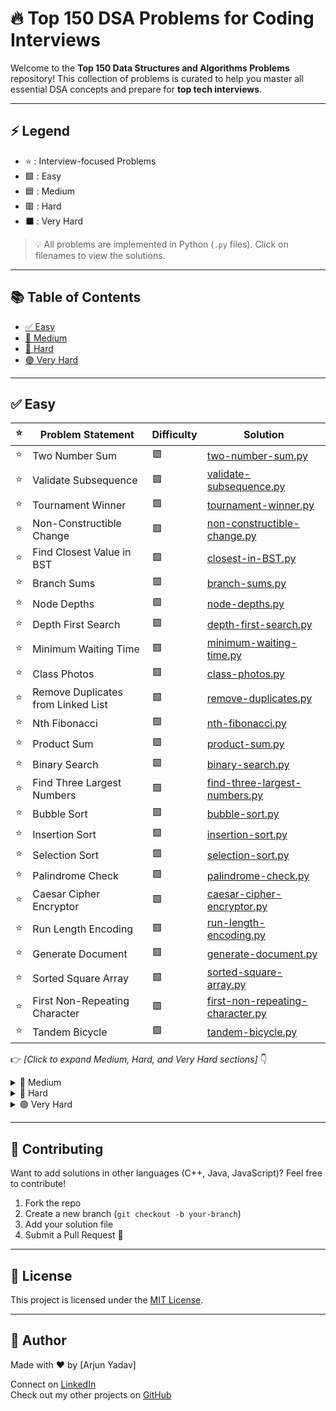 # 🔥 Top 150 DSA Problems for Coding Interviews

Welcome to the **Top 150 Data Structures and Algorithms Problems** repository! This collection of problems is curated to help you master all essential DSA concepts and prepare for **top tech interviews**.

---

## ⚡ Legend

- ⭐ : Interview-focused Problems  
- 🟩 : Easy  
- 🟦 : Medium  
- 🟥 : Hard  
- ⬛ : Very Hard

> 💡 All problems are implemented in Python (`.py` files). Click on filenames to view the solutions.

---

## 📚 Table of Contents

- [✅ Easy](#✅-easy)
- [🔷 Medium](#🔷-medium)
- [🔴 Hard](#🔴-hard)
- [🟣 Very Hard](#🟣-very-hard)

---

## ✅ Easy

| ⭐ | Problem Statement | Difficulty | Solution |
|----|-------------------|------------|----------|
| ⭐ | Two Number Sum | 🟩 | [two-number-sum.py](two-number-sum.py) |
| ⭐ | Validate Subsequence | 🟩 | [validate-subsequence.py](validate-subsequence.py) |
| ⭐ | Tournament Winner | 🟩 | [tournament-winner.py](tournament-winner.py) |
| ⭐ | Non-Constructible Change | 🟩 | [non-constructible-change.py](non-constructible-change.py) |
| ⭐ | Find Closest Value in BST | 🟩 | [closest-in-BST.py](closest-in-BST.py) |
| ⭐ | Branch Sums | 🟩 | [branch-sums.py](BranchSum.py) |
| ⭐ | Node Depths | 🟩 | [node-depths.py](node-depths.py) |
| ⭐ | Depth First Search | 🟩 | [depth-first-search.py](depth-first-search.py) |
| ⭐ | Minimum Waiting Time | 🟩 | [minimum-waiting-time.py](minimum-waiting-time.py) |
| ⭐ | Class Photos | 🟩 | [class-photos.py](class-photos.py) |
| ⭐ | Remove Duplicates from Linked List | 🟩 | [remove-duplicates.py](remove-duplicates.py) |
| ⭐ | Nth Fibonacci | 🟩 | [nth-fibonacci.py](nth-fibonacci.py) |
| ⭐ | Product Sum | 🟩 | [product-sum.py](product-sum.py) |
| ⭐ | Binary Search | 🟩 | [binary-search.py](Binarysearch.py) |
| ⭐ | Find Three Largest Numbers | 🟩 | [find-three-largest-numbers.py](find-three-largest-numbers.py) |
| ⭐ | Bubble Sort | 🟩 | [bubble-sort.py](bubble-sort.py) |
| ⭐ | Insertion Sort | 🟩 | [insertion-sort.py](insertion-sort.py) |
| ⭐ | Selection Sort | 🟩 | [selection-sort.py](selection-sort.py) |
| ⭐ | Palindrome Check | 🟩 | [palindrome-check.py](palindrome-check.py) |
| ⭐ | Caesar Cipher Encryptor | 🟩 | [caesar-cipher-encryptor.py](caesarCipherEncryptor.py) |
| ⭐ | Run Length Encoding | 🟩 | [run-length-encoding.py](run-length-encoding.py) |
| ⭐ | Generate Document | 🟩 | [generate-document.py](generate-document.py) |
| ⭐ | Sorted Square Array | 🟩 | [sorted-square-array.py](sorted-square-array.py) |
| ⭐ | First Non-Repeating Character | 🟩 | [first-non-repeating-character.py](first-non-repeating-character.py) |
| ⭐ | Tandem Bicycle | 🟩 | [tandem-bicycle.py](tandem-bicycle.py) |

👉 _[Click to expand Medium, Hard, and Very Hard sections]_ 👇

<details>
<summary>🔷 Medium</summary>

| ⭐ | Problem Statement | Difficulty | Solution |
|----|-------------------|------------|----------|
| ⭐ | Three Number Sum | 🟦 | [three-number-sum.py](three-number-sum.py) |
| ⭐ | Smallest Difference | 🟦 | [smallest-difference.py](smallest-difference.py) |
| ⭐ | Move Element to End | 🟦 | [move-element-to-end.py](move-element-to-end.py) |
| ⭐ | Monotonic Array | 🟦 | [monotonic-array.py](monotonic-array.py) |
| ⭐ | Spiral Traverse | 🟦 | [spiral-traverse.py](spiral-traverse.py) |
| ⭐ | Longest Peak | 🟦 | [longest-peak.py](longest-peak.py) |
| ⭐ | Array of Products | 🟦 | [array-of-products.py](array-of-products.py) |
| ⭐ | First Duplicate Value | 🟦 | [first-duplicate-value.py](first-duplicate-value.py) |
| ⭐ | Merge Overlapping Intervals | 🟦 | [merge-overlapping-intervals.py](merge-overlapping-intervals.py) |
| ⭐ | BST Construction | 🟦 | [bst-construction.py](bst-construction.py) |
| ... | *(More in file)* | 🟦 | ... |

</details>

<details>
<summary>🔴 Hard</summary>

| ⭐ | Problem Statement | Difficulty | Solution |
|----|-------------------|------------|----------|
| ⭐ | Four Number Sum | 🟥 | [four-number-sum.py](four-number-sum.py) |
| ⭐ | Subarray Sort | 🟥 | [subarray-sort.py](subarray-sort.py) |
| ⭐ | Largest Range | 🟥 | [largest-range.py](largest-range.py) |
| ⭐ | Min Rewards | 🟥 | [min-rewards.py](min-rewards.py) |
| ⭐ | Zigzag Traverse | 🟥 | [zigzag-traverse.py](zigzag-traverse.py) |
| ⭐ | Same BSTs | 🟥 | [same-bsts.py](same-bsts.py) |
| ... | *(More in file)* | 🟥 | ... |

</details>

<details>
<summary>🟣 Very Hard</summary>

| ⭐ | Problem Statement | Difficulty | Solution |
|----|-------------------|------------|----------|
| ⭐ | Apartment Hunting | ⬛ | [apartment-hunting.py](apartment-hunting.py) |
| ⭐ | Calendar Matching | ⬛ | [calendar-matching.py](calendar-matching.py) |
| ⭐ | Waterfall Streams | ⬛ | [waterfall-streams.py](waterfall-streams.py) |
| ⭐ | Minimum Area Rectangle | ⬛ | [minimum-area-rectangle.py](minimum-area-rectangle.py) |
| ⭐ | Line Through Points | ⬛ | [line-through-points.py](line-through-points.py) |
| ⭐ | A* Algorithm | ⬛ | [A-star-algorithm.py](A-star-algorithm.py) |
| ⭐ | Detect Arbitrage | ⬛ | [detect-arbitrage.py](detect-arbitrage.py) |
| ⭐ | Airport Connections | ⬛ | [airport-connections.py](airport-connections.py) |
| ⭐ | LRU Cache | ⬛ | [LRU-cache.py](LRU-cache.py) |
| ⭐ | Merge Sort | ⬛ | [merge-sort.py](merge-sort.py) |
| ⭐ | Count Inversions | ⬛ | [count-inversions.py](count-inversions.py) |
| ⭐ | Longest Balanced Substring | ⬛ | [longest-balanced-substring.py](longest-balanced-substring.py) |

</details>

---

## 🧠 Contributing

Want to add solutions in other languages (C++, Java, JavaScript)? Feel free to contribute!

1. Fork the repo
2. Create a new branch (`git checkout -b your-branch`)
3. Add your solution file
4. Submit a Pull Request 🎉

---

## 📌 License

This project is licensed under the [MIT License](LICENSE).

---

## 🚀 Author

Made with ❤️ by [Arjun Yadav]

Connect on [LinkedIn](https://www.linkedin.com/in/arjun-yadav-b21133284/)  
Check out my other projects on [GitHub](https://github.com/Arjunyadavsoma)

